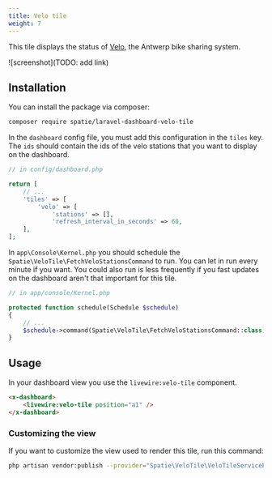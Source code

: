 ```yaml
---
title: Velo tile
weight: 7
---
```


This tile displays the status of [Velo](https://www.velo-antwerpen.be/en), the Antwerp bike sharing system.

![screenshot](TODO: add link)

## Installation

You can install the package via composer:

```bash
composer require spatie/laravel-dashboard-velo-tile
```

In the `dashboard` config file, you must add this configuration in the `tiles` key. The `ids` should contain the ids of the velo stations that you want to display on the dashboard.

```php
// in config/dashboard.php

return [
    // ...
    'tiles' => [
        'velo' => [
            'stations' => [],
            'refresh_interval_in_seconds' => 60,
    ],
];
```

In `app\Console\Kernel.php` you should schedule the `Spatie\VeloTile\FetchVeloStationsCommand` to run. You can let in run every minute if you want. You could also run is less frequently if you fast updates on the dashboard aren't that important for this tile.

```php
// in app/console/Kernel.php

protected function schedule(Schedule $schedule)
{
    // ...
    $schedule->command(Spatie\VeloTile\FetchVeloStationsCommand::class)->everyMinute();
}
```

## Usage

In your dashboard view you use the `livewire:velo-tile` component. 

```html
<x-dashboard>
    <livewire:velo-tile position="a1" />
</x-dashboard>
```

### Customizing the view

If you want to customize the view used to render this tile, run this command:

```bash
php artisan vendor:publish --provider="Spatie\VeloTile\VeloTileServiceProvider" --tag="dashboard-velo-tile-views"
```
